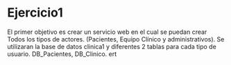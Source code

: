# Ejercicio1
El primer objetivo es crear un servicio web en el cual se puedan crear Todos los tipos de actores. (Pacientes, Equipo Clínico y administrativos).  Se utilizaran la base de datos clinica1 y diferentes 2 tablas para cada tipo de usuario. DB_Pacientes, DB_Clinico.
ert
